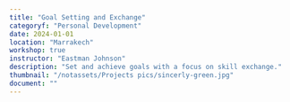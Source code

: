 ```yaml
---
title: "Goal Setting and Exchange"
categoryf: "Personal Development"
date: 2024-01-01
location: "Marrakech"
workshop: true
instructor: "Eastman Johnson"
description: "Set and achieve goals with a focus on skill exchange."
thumbnail: "/notassets/Projects pics/sincerly-green.jpg"
document: ""
---
```

